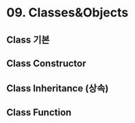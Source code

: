 # 09. Classes&amp;Objects


## Class 기본
<code-block src="/Language/kotlin/09_Classes&amp;Objects/Classes&amp;Objects.kt" lang="kotlin"/>

## Class Constructor
<code-block src="/Language/kotlin/09_Classes&amp;Objects/Constructors.kt" lang="kotlin"/>

## Class Inheritance (상속)
<code-block src="/Language/kotlin/09_Classes&amp;Objects/Inheritance.kt" lang="kotlin"/>

## Class Function
<code-block src="/Language/kotlin/09_Classes&amp;Objects/ClassFuntions.kt" lang="kotlin"/>
